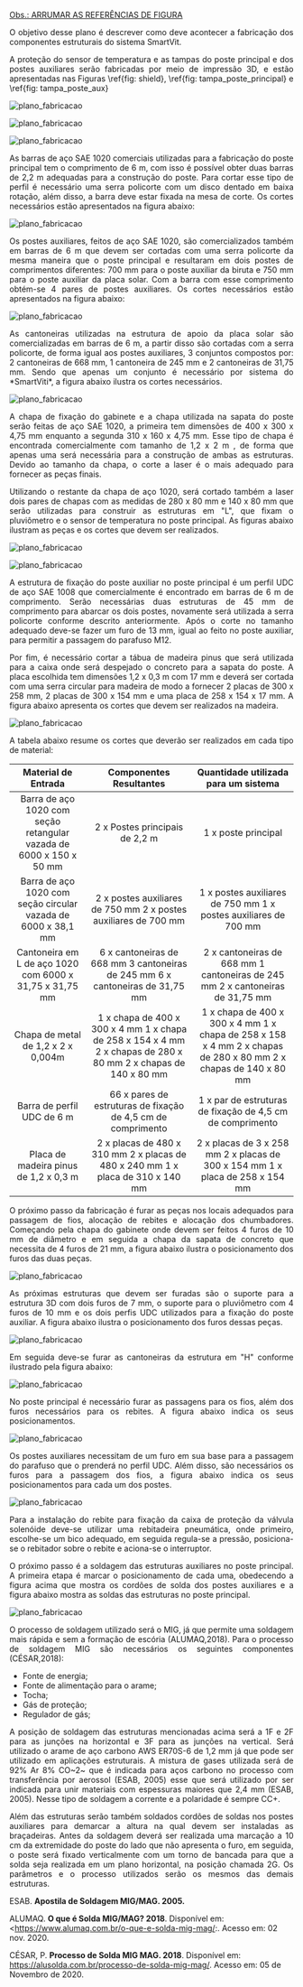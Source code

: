 <u>Obs.: ARRUMAR AS REFERÊNCIAS DE FIGURA</u>

<p align = "justify"> O objetivo desse plano é descrever como deve acontecer a fabricação dos componentes  estruturais do sistema SmartVit.


<p align = "justify"> A proteção do sensor de temperatura e as tampas do poste principal e dos postes auxiliares serão fabricadas por meio de impressão 3D, e estão apresentadas nas Figuras \ref{fig: shield}, \ref{fig: tampa_poste_principal} e \ref{fig: tampa_poste_aux}


![plano_fabricacao](imgs_fab/shield_3D.png)

![plano_fabricacao](imgs_fab/tampa_poste_principal_3D.png)

![plano_fabricacao](imgs_fab/tampa_poste_aux_3D.png)

<p align = "justify"> As barras de aço SAE 1020 comerciais utilizadas para a fabricação do poste principal tem o comprimento de 6 m, com isso é possível obter duas barras de 2,2 m adequadas para a construção do poste. Para cortar esse tipo de perfil é necessário uma serra policorte com um disco dentado em baixa rotação, além disso, a barra deve estar fixada na mesa de corte. Os cortes necessários estão apresentados na figura abaixo:

![plano_fabricacao](imgs_fab/cortesposteprincipal.png)

<p align = "justify"> Os postes auxiliares, feitos de aço SAE 1020, são comercializados também em barras de 6 m que devem ser cortadas com uma serra policorte da mesma maneira que o poste principal e resultaram em dois postes de comprimentos diferentes: 700 mm para o poste auxiliar da biruta e 750 mm para o poste auxiliar da placa solar. Com a barra com esse comprimento obtém-se 4 pares de postes auxiliares.  Os cortes necessários estão apresentados na figura abaixo:

![plano_fabricacao](imgs_fab/postescortess.PNG)

<p align = "justify"> As cantoneiras utilizadas na estrutura de apoio da placa solar são comercializadas em barras de 6 m, a partir disso são cortadas com a serra policorte, de forma igual aos postes auxiliares, 3 conjuntos compostos por: 2 cantoneiras de 668 mm, 1 cantoneira de 245 mm e 2 cantoneiras de 31,75 mm. Sendo que apenas um conjunto é necessário por sistema do *SmartViti*, a figura abaixo ilustra os cortes necessários.

![plano_fabricacao](imgs_fab/cantoneiracortess.png)

<p align = "justify"> A chapa de fixação do gabinete e a chapa utilizada na sapata do poste serão feitas de aço SAE 1020, a primeira tem dimensões de 400 x 300 x 4,75 mm enquanto a segunda 310 x 160 x 4,75 mm. Esse tipo de chapa é encontrada comercialmente com tamanho de 1,2 x 2 m , de forma que apenas uma será necessária para a construção de ambas as estruturas. Devido ao tamanho da chapa, o corte a laser é o mais adequado para fornecer as peças finais.

<p align = "justify"> Utilizando o restante da chapa de aço 1020, será cortado também a laser dois pares de chapas com  as medidas de 280 x 80 mm e 140 x 80 mm que serão utilizadas para construir as estruturas em "L", que fixam o pluviômetro e o sensor de temperatura no poste principal. As figuras abaixo  ilustram as peças e os cortes que devem ser realizados.

![plano_fabricacao](imgs_fab/placamaldita.png)

![plano_fabricacao](imgs_fab/placamaldita2.png)

<p align = "justify"> A estrutura de fixação do poste auxiliar no poste principal é um perfil UDC  de aço SAE 1008 que comercialmente é encontrado em barras de 6 m de comprimento. Serão necessárias duas estruturas de 45 mm de comprimento para abarcar os dois postes, novamente será utilizada a serra policorte conforme descrito anteriormente. Após o corte no tamanho adequado deve-se fazer um furo de 13 mm, igual ao feito no poste auxiliar, para permitir a passagem do parafuso M12.

<p align = "justify"> Por fim, é necessário cortar a tábua de madeira pinus que será utilizada para a caixa onde será despejado o concreto para a sapata do poste. A placa escolhida tem dimensões 1,2 x 0,3 m com 17 mm e deverá ser cortada com uma serra circular para madeira de modo a fornecer 2 placas de 300 x 258 mm, 2 placas de 300 x 154 mm e uma placa de 258 x 154 x 17 mm. A figura abaixo apresenta os cortes que devem ser realizados na madeira.

![plano_fabricacao](imgs_fab/chapamalditamaldeira.png)

<p align = "justify"> A tabela abaixo resume os cortes que deverão ser realizados em cada tipo de material:

|                         Material de Entrada                         |                                             Componentes Resultantes                                             |                                       Quantidade utilizada para um sistema                                      |
|:-------------------------------------------------------------------:|:---------------------------------------------------------------------------------------------------------------:|:---------------------------------------------------------------------------------------------------------------:|
| Barra de aço 1020 com seção retangular vazada de 6000 x 150 x 50 mm |                                          2 x Postes principais de 2,2 m                                         |                                               1 x poste principal                                               |
| Barra de aço 1020 com seção circular vazada de 6000 x 38,1 mm       |                         2 x postes auxiliares de 750 mm 2 x postes auxiliares de 700 mm                         |                         1 x postes auxiliares de 750 mm 1 x postes auxiliares de 700 mm                         |
| Cantoneira em L de aço 1020 com 6000 x 31,75 x 31,75 mm             |                  6 x cantoneiras de 668 mm 3 cantoneiras de 245 mm 6 x cantoneiras de 31,75 mm                  |                  2 x cantoneiras de 668 mm 1 cantoneiras de 245 mm 2 x cantoneiras de 31,75 mm                  |
| Chapa de metal de 1,2 x 2 x 0,004m                                  | 1 x chapa de 400 x 300 x 4 mm 1 x chapa de 258 x 154 x 4 mm 2 x chapas de 280 x 80 mm 2 x chapas de 140 x 80 mm | 1 x chapa de 400 x 300 x 4 mm 1 x chapa de 258 x 158 x 4 mm 2 x chapas de 280 x 80 mm 2 x chapas de 140 x 80 mm |
| Barra de perfil UDC de 6 m                                          |                           66 x pares de estruturas de fixação de 4,5 cm de comprimento                          |                            1 x par de estruturas de fixação de 4,5 cm de comprimento                            |
| Placa de madeira pinus de 1,2 x 0,3 m                               |                 2 x placas de 480 x 310 mm 2 x placas de 480 x 240 mm 1 x placa de 310 x 140 mm                 |                  2 x placas de 3 x 258 mm 2 x placas de 300 x 154 mm 1 x placa de 258 x 154 mm                  |

<p align = "justify"> O próximo passo da fabricação é furar as peças nos locais adequados para passagem de fios, alocação de rebites e alocação dos chumbadores. Começando pela chapa do gabinete onde devem ser feitos 4 furos de 10 mm de diâmetro e em seguida a chapa da sapata de concreto que necessita de 4 furos de 21 mm, a figura abaixo ilustra o posicionamento dos furos das duas peças.

![plano_fabricacao](imgs_fab/chapas1.png)

<p align = "justify"> As próximas estruturas que devem ser furadas são o suporte para a estrutura 3D com dois furos de 7 mm, o suporte para o pluviômetro com 4 furos de 10 mm e os dois perfis UDC utilizados para a fixação do poste auxiliar. A figura abaixo ilustra o posicionamento dos furos dessas peças.

![plano_fabricacao](imgs_fab/CHAPAS2.png)

<p align = "justify"> Em seguida deve-se furar as cantoneiras da estrutura em "H"  conforme ilustrado pela figura abaixo:

![plano_fabricacao](imgs_fab/estruturahfuros.png)

<p align = "justify"> No poste principal é necessário furar as passagens para os fios, além dos furos necessários para os rebites. A figura abaixo indica os seus posicionamentos.

![plano_fabricacao](imgs_fab/Furosposteprincipal.png)

<p align = "justify"> Os postes auxiliares necessitam de um furo em sua base para a passagem do parafuso que o prenderá no perfil UDC. Além disso, são necessários os furos para a passagem dos fios, a figura abaixo indica os seus posicionamentos para cada um dos postes.

![plano_fabricacao](imgs_fab/furospostesauxiliares.PNG)

<p align = "justify"> Para a instalação do rebite para fixação da caixa de proteção da válvula solenóide deve-se utilizar uma rebitadeira pneumática, onde primeiro, escolhe-se um bico adequado, em seguida regula-se a pressão, posiciona-se o rebitador sobre o rebite e aciona-se o interruptor.


<p align = "justify"> O próximo passo é a soldagem das estruturas auxiliares no poste principal. A primeira etapa é marcar o posicionamento de cada uma, obedecendo a figura acima que mostra os cordões de solda dos postes auxiliares e a figura abaixo mostra as soldas das estruturas no poste principal.

![plano_fabricacao](imgs_fab/soldas.png)

<p align = "justify"> O processo de soldagem utilizado será o MIG, já que permite uma soldagem mais rápida e sem a formação de escória (ALUMAQ,2018). Para o processo de soldagem MIG são necessários os seguintes componentes (CÉSAR,2018):

* Fonte de energia;
* Fonte de alimentação para o arame;
* Tocha;
* Gás de proteção;
* Regulador de gás;

<p align = "justify"> A posição de soldagem das estruturas mencionadas acima será a 1F e 2F para as junções na horizontal e 3F para as junções na vertical. Será utilizado o  arame de aço carbono AWS ER70S-6 de  1,2 mm já que pode ser utilizado em aplicações estruturais. A mistura de gases utilizada será de 92% Ar 8% CO~2~ que é indicada para aços carbono no processo com transferência por aerossol (ESAB, 2005) esse que será utilizado por ser indicada para unir materiais com espessuras maiores que 2,4 mm  (ESAB, 2005). Nesse tipo de soldagem a corrente e a polaridade é sempre CC+.

<p align = "justify"> Além das estruturas serão também soldados cordões de soldas nos postes auxiliares para demarcar a altura na qual devem ser instaladas as braçadeiras. Antes da soldagem deverá ser realizada uma marcação a 10 cm da extremidade do poste do lado que não apresenta o furo, em seguida, o poste será fixado verticalmente com um torno de bancada para que a solda seja realizada em um plano horizontal, na posição chamada 2G. Os parâmetros e o processo utilizados serão os mesmos das demais estruturas.

ESAB. **Apostila de Soldagem MIG/MAG. 2005.**

ALUMAQ. **O que é Solda MIG/MAG? 2018**. Disponível em: <https://www.alumaq.com.br/o-que-e-solda-mig-mag/:. Acesso em: 02 nov. 2020.

CÉSAR, P. **Processo de Solda MIG MAG. 2018**. Disponível em: <https://alusolda.com.br/processo-de-solda-mig-mag/>. Acesso em: 05 de Novembro de 2020.
